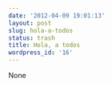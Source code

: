 ```yaml
---
date: '2012-04-09 19:01:13'
layout: post
slug: hola-a-todos
status: trash
title: Hola, a todos
wordpress_id: '16'
---
```


None
